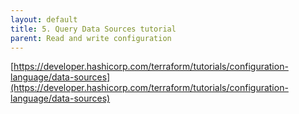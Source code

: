 ```yaml
---
layout: default
title: 5. Query Data Sources tutorial
parent: Read and write configuration
---
```


[https://developer.hashicorp.com/terraform/tutorials/configuration-language/data-sources](https://developer.hashicorp.com/terraform/tutorials/configuration-language/data-sources)
